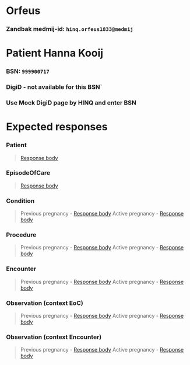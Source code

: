 # Orfeus
### Zandbak medmij-id: `hinq.orfeus1833@medmij`

# Patient Hanna Kooij
### BSN: `999900717`
### DigiD - not available for this BSN`
### Use Mock DigiD page by HINQ and enter BSN

# Expected responses


### Patient
> [Response body](Patient.json)

### EpisodeOfCare
> [Response body](EpisodeOfCare.json)

### Condition
> Previous pregnancy - [Response body](Condition_active-pregnancy.json)
> Active pregnancy - [Response body](Condition_previous-pregnancy.json)

### Procedure
> Previous pregnancy - [Response body](Procedure_active-pregnancy.json)
> Active pregnancy - [Response body](Procedure_previous-pregnancy.json)

### Encounter
> Previous pregnancy - [Response body](Encounter_active-pregnancy.json)
> Active pregnancy - [Response body](Encounter_previous-pregnancy.json)

### Observation (context EoC)
> Previous pregnancy - [Response body](Observation_EoC_active-pregnancy.json)
> Active pregnancy - [Response body](Observation_EoC_previous-pregnancy.json)

### Observation (context Encounter)
> Previous pregnancy - [Response body](Observation_encounter_active-pregnancy.json)
> Active pregnancy - [Response body](Observation_encounter_previous-pregnancy.json)

